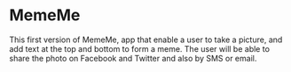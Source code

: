 # MemeMe
This first version of MemeMe, app that enable a user to take a picture, and add text at the top and bottom to form a meme. The user will be able to share the photo on Facebook and Twitter and also by SMS or email.
